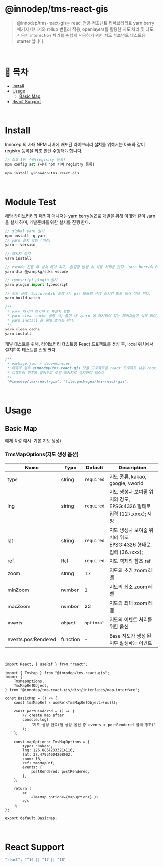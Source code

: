 # @innodep/tms-react-gis

> @innodep/tms-react-gis는 react 전용 컴포넌트 라이브러리로 yarn berry 패키지 매니저와 rollup 번들러 적용,
> openlayers를 활용한 지도 처리 및 지도 사용자 interaction 처리를 손쉽게 사용하기 위한 지도 컴포넌트 테스트용 starter 입니다.

<br />

# 🚩 목차

-   [Install](#install)
-   [Usage](#usage)
    -   [Basic Map](#basic-map)
-   [React Support](#-react-support)

<br />

# Install

Innodep 의 사내 NPM 서버에 배포된 라이브러리 설치를 위해서는 아래와 같이 registry 등록을 최초 한번 수행해야 합니다.

```typescript
// 최초 1번 수행(registry 등록)
npm config set {사내 npm 서버 registry 등록}

npm install @innodep/tms-react-gis
```

<br />

# Module Test

해당 라이브러리의 패키지 매니저는 yarn berry(v2)로 개발을 위해 아래와 같이 yarn을 설치 하며, 개발준비를 위한 설치를 진행 한다.

```typescript
// global yarn 설치
npm install -g yarn
// yarn 설치 확인 (버전)
yarn --version

// 패키지 설치
yarn install

// vscode 진입 후 설치 해야 하며, 알림창 발생 시 허용 처리를 한다. Yarn berry의 Pnp 기능 사용을 때, TypeScript가 정상적으로 작동하도록 추가적인 구성
yarn dlx @yarnpkg/sdks vscode

// typescript plugin 설치
yarn plugin import typescript

// 빌드 실행, build:watch 실행 시, gis 모듈의 변경 실시간 빌드 되어 적용 된다.
yarn build:watch

/**
 * yarn 패키지 초기화 & 재설치 방법
 * yarn clean cache 실행 시, 폴더 내 .yarn 에 캐시되어 있는 패키지들이 삭제 되며,
 * yarn install 을 통해 초기화 된다.
 */
yarn clean cache
yarn install
```

개발 테스트를 위해, 라이브러리 테스트용 React 프로젝트를 생성 후, local 위치에서 설치하여 테스트를 진행 한다.

```typescript
/**
 * package.json > dependencies
 * 예제의 경우 @innodep/tms-react-gis 모듈 프로젝트를 react 프로젝트 내부 root 위치 packages/
 * 디렉토리 위치에 넣어두고 로컬 패키지로 설치하여 테스트
 */
 "@innodep/tms-react-gis": "file:packages/tms-react-gis",
```

<br />

# Usage

## Basic Map

예제 작성 예시
(기본 지도 생성)
<br/>

### TmsMapOptions(지도 생성 옵션)

| Name                | Type     | Default    | Description                                                            |
| ------------------- | -------- | ---------- | ---------------------------------------------------------------------- |
| type                | string   | `required` | 지도 종류, kakao, google, vworld                                       |
| lng                 | string   | `required` | 지도 생성시 보여줄 위치의 경도, EPSG:4326 형태로 입력 (127.xxxx); 지정 |
| lat                 | string   | `required` | 지도 생성시 보여줄 위치의 위도 EPSG:4326 형태로 입력 (36.xxxx);        |
| ref                 | Ref      | `required` | 지도 객체의 참조 ref                                                   |
| zoom                | string   | 17         | 지도의 초기 zoom 레벨                                                  |
| minZoom             | number   | 1          | 지도의 최소 zoom 레벨                                                  |
| maxZoom             | number   | 22         | 지도의 최대 zoom 레벨                                                  |
| events              | object   | `optional` | 지도의 이벤트 처리를 위한 옵션                                         |
| events.postRendered | function | -          | Base 지도가 생성 된 이후 발생하는 이벤트                               |

<br/>

```tsx
import React, { useRef } from "react";

import { TmsMap } from "@innodep/tms-react-gis";
import {
    TmsMapOptions,
    TmsMapRefObject,
} from "@innodep/tms-react-gis/dist/interfaces/map.interface";

const BasicMap = () => {
    const tmsMapRef = useRef<TmsMapRefObject>(null);

    const postRendered = () => {
        // create map after
        console.log(
            "지도 생성 완료(맵 생성 옵션 중 events > postRendered 콜백 참조)"
        );
    };

    const mapOptions: TmsMapOptions = {
        type: "kakao",
        lng: 126.88572333216116,
        lat: 37.47954004208002,
        zoom: 18,
        ref: tmsMapRef,
        events: {
            postRendered: postRendered,
        },
    };

    return (
        <>
            <TmsMap options={mapOptions} />
        </>
    );
};

export default BasicMap;
```

<br/>

# React Support

```typescript
"react": "^16 || ^17 || ^18"
```
